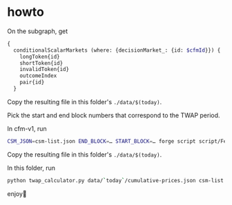 # howto

On the subgraph, get

```graphql
{
  conditionalScalarMarkets (where: {decisionMarket_: {id: $cfmId}}) {
    longToken{id}
    shortToken{id}
    invalidToken{id}
    outcomeIndex
    pair{id}
  }
```

Copy the resulting file in this folder's `./data/$(today)`.

Pick the start and end block numbers that correspond to the TWAP period.

In cfm-v1, run

```sh
CSM_JSON=csm-list.json END_BLOCK=… START_BLOCK=… forge script script/FetchCumulativePrices.s.sol:FetchCumulativePrices
```

Copy the resulting file in this folder's `./data/$(today)`.

In this folder, run

```sh
python twap_calculator.py data/`today`/cumulative-prices.json csm-list.json raw-twaps.json
```

enjoy🥤
